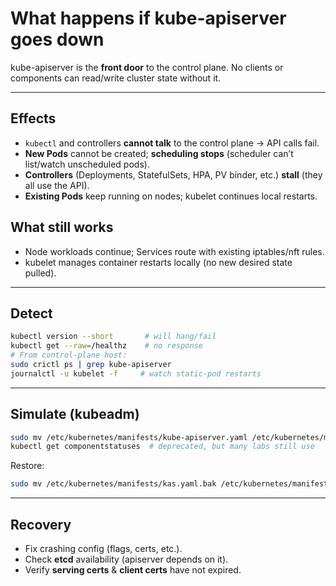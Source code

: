 # What happens if **kube-apiserver** goes down

kube-apiserver is the **front door** to the control plane. No clients or components can read/write cluster state without it.

---

## Effects
- `kubectl` and controllers **cannot talk** to the control plane → API calls fail.
- **New Pods** cannot be created; **scheduling stops** (scheduler can’t list/watch unscheduled pods).
- **Controllers** (Deployments, StatefulSets, HPA, PV binder, etc.) **stall** (they all use the API).
- **Existing Pods** keep running on nodes; kubelet continues local restarts.

## What still works
- Node workloads continue; Services route with existing iptables/nft rules.
- kubelet manages container restarts locally (no new desired state pulled).

---

## Detect
```bash
kubectl version --short       # will hang/fail
kubectl get --raw=/healthz    # no response
# From control-plane host:
sudo crictl ps | grep kube-apiserver
journalctl -u kubelet -f     # watch static-pod restarts
```

---

## Simulate (kubeadm)
```bash
sudo mv /etc/kubernetes/manifests/kube-apiserver.yaml /etc/kubernetes/manifests/kas.yaml.bak
kubectl get componentstatuses  # deprecated, but many labs still use
```
Restore:
```bash
sudo mv /etc/kubernetes/manifests/kas.yaml.bak /etc/kubernetes/manifests/kube-apiserver.yaml
```

---

## Recovery
- Fix crashing config (flags, certs, etc.).
- Check **etcd** availability (apiserver depends on it).
- Verify **serving certs** & **client certs** have not expired.
